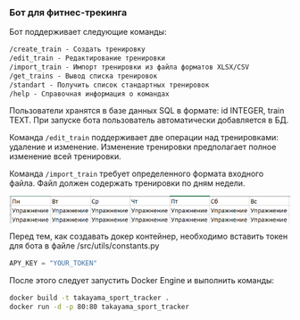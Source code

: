 ### Бот для фитнес-трекинга

Бот поддерживает следующие команды:

```
/create_train - Создать тренировку
/edit_train - Редактирование тренировки
/import_train - Импорт тренировки из файла форматов XLSX/CSV
/get_trains - Вывод списка тренировок
/standart - Получить список стандартных тренировок
/help - Справочная информация о командах
```

Пользователи хранятся в базе данных SQL в формате: id INTEGER, train TEXT.
При запуске бота пользователь автоматически добавляется в БД.

Команда ```/edit_train``` поддерживает две операции над тренировками: удаление и изменение. Изменение тренировки предполагает полное изменение всей тренировки.

Команда ```/import_train``` требует определенного формата входного файла. Файл должен содержать тренировки по дням недели.

<p align="center">
  <img src="./import_img.png" alt="Формат входного файла" align="center">
</p>

Перед тем, как создавать докер контейнер, необходимо вставить токен для бота в файле /src/utils/constants.py
```python
APY_KEY = "YOUR_TOKEN"
```

После этого следует запустить Docker Engine и выполнить команды:
```cmd
docker build -t takayama_sport_tracker .
docker run -d -p 80:80 takayama_sport_tracker
```


